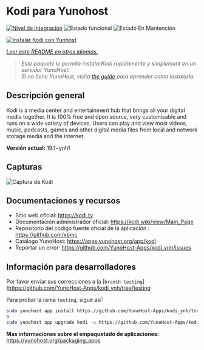 <!--
Este archivo README esta generado automaticamente<https://github.com/YunoHost/apps/tree/master/tools/readme_generator>
No se debe editar a mano.
-->

# Kodi para Yunohost

[![Nivel de integración](https://dash.yunohost.org/integration/kodi.svg)](https://dash.yunohost.org/appci/app/kodi) ![Estado funcional](https://ci-apps.yunohost.org/ci/badges/kodi.status.svg) ![Estado En Mantención](https://ci-apps.yunohost.org/ci/badges/kodi.maintain.svg)

[![Instalar Kodi con Yunhost](https://install-app.yunohost.org/install-with-yunohost.svg)](https://install-app.yunohost.org/?app=kodi)

*[Leer este README en otros idiomas.](./ALL_README.md)*

> *Este paquete le permite instalarKodi rapidamente y simplement en un servidor YunoHost.*  
> *Si no tiene YunoHost, visita [the guide](https://yunohost.org/install) para aprender como instalarla.*

## Descripción general

Kodi is a media center and entertainment hub that brings all your digital media together. It is 100% free and open source, very customisable and runs on a wide variety of devices. Users can play and view most videos, music, podcasts, games and other digital media files from local and network storage media and the internet.


**Versión actual:** 19.1~ynh1

## Capturas

![Captura de Kodi](./doc/screenshots/screenshot1.gif)

## Documentaciones y recursos

- Sitio web oficial: <https://kodi.tv>
- Documentación administrador oficial: <https://kodi.wiki/view/Main_Page>
- Repositorio del código fuente oficial de la aplicación : <https://github.com/xbmc>
- Catálogo YunoHost: <https://apps.yunohost.org/app/kodi>
- Reportar un error: <https://github.com/YunoHost-Apps/kodi_ynh/issues>

## Información para desarrolladores

Por favor enviar sus correcciones a la [`branch testing`](https://github.com/YunoHost-Apps/kodi_ynh/tree/testing

Para probar la rama `testing`, sigue asÍ:

```bash
sudo yunohost app install https://github.com/YunoHost-Apps/kodi_ynh/tree/testing --debug
o
sudo yunohost app upgrade kodi -u https://github.com/YunoHost-Apps/kodi_ynh/tree/testing --debug
```

**Mas informaciones sobre el empaquetado de aplicaciones:** <https://yunohost.org/packaging_apps>
